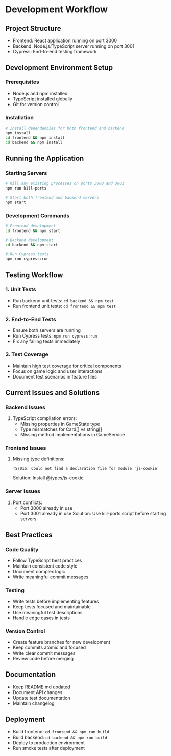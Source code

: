 # Development Workflow

## Project Structure
- Frontend: React application running on port 3000
- Backend: Node.js/TypeScript server running on port 3001
- Cypress: End-to-end testing framework

## Development Environment Setup

### Prerequisites
- Node.js and npm installed
- TypeScript installed globally
- Git for version control

### Installation
```bash
# Install dependencies for both frontend and backend
npm install
cd frontend && npm install
cd backend && npm install
```

## Running the Application

### Starting Servers
```bash
# Kill any existing processes on ports 3000 and 3001
npm run kill-ports

# Start both frontend and backend servers
npm start
```

### Development Commands
```bash
# Frontend development
cd frontend && npm start

# Backend development
cd backend && npm start

# Run Cypress tests
npm run cypress:run
```

## Testing Workflow

### 1. Unit Tests
- Run backend unit tests: `cd backend && npm test`
- Run frontend unit tests: `cd frontend && npm test`

### 2. End-to-End Tests
- Ensure both servers are running
- Run Cypress tests: `npm run cypress:run`
- Fix any failing tests immediately

### 3. Test Coverage
- Maintain high test coverage for critical components
- Focus on game logic and user interactions
- Document test scenarios in feature files

## Current Issues and Solutions

### Backend Issues
1. TypeScript compilation errors:
   - Missing properties in GameState type
   - Type mismatches for Card[] vs string[]
   - Missing method implementations in GameService

### Frontend Issues
1. Missing type definitions:
   ```
   TS7016: Could not find a declaration file for module 'js-cookie'
   ```
   Solution: Install @types/js-cookie

### Server Issues
1. Port conflicts:
   - Port 3000 already in use
   - Port 3001 already in use
   Solution: Use kill-ports script before starting servers

## Best Practices

### Code Quality
- Follow TypeScript best practices
- Maintain consistent code style
- Document complex logic
- Write meaningful commit messages

### Testing
- Write tests before implementing features
- Keep tests focused and maintainable
- Use meaningful test descriptions
- Handle edge cases in tests

### Version Control
- Create feature branches for new development
- Keep commits atomic and focused
- Write clear commit messages
- Review code before merging

## Documentation
- Keep README.md updated
- Document API changes
- Update test documentation
- Maintain changelog

## Deployment
- Build frontend: `cd frontend && npm run build`
- Build backend: `cd backend && npm run build`
- Deploy to production environment
- Run smoke tests after deployment 